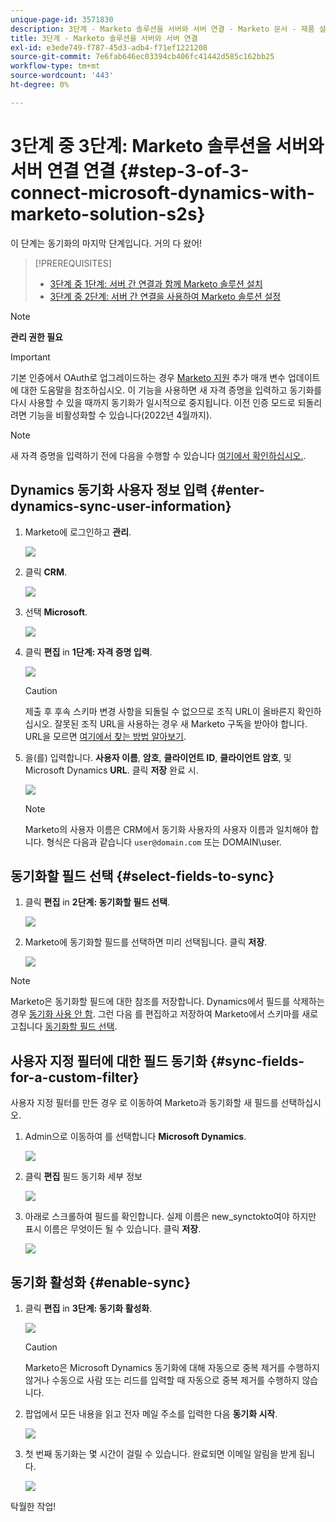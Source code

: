 ```yaml
---
unique-page-id: 3571830
description: 3단계 - Marketo 솔루션을 서버와 서버 연결 - Marketo 문서 - 제품 설명서
title: 3단계 - Marketo 솔루션을 서버와 서버 연결
exl-id: e3ede749-f787-45d3-adb4-f71ef1221208
source-git-commit: 7e6fab646ec03394cb406fc41442d585c162bb25
workflow-type: tm+mt
source-wordcount: '443'
ht-degree: 0%

---
```


# 3단계 중 3단계: Marketo 솔루션을 서버와 서버 연결 연결 {#step-3-of-3-connect-microsoft-dynamics-with-marketo-solution-s2s}

이 단계는 동기화의 마지막 단계입니다. 거의 다 왔어!

>[!PREREQUISITES]
>
>* [3단계 중 1단계: 서버 간 연결과 함께 Marketo 솔루션 설치](/help/marketo/product-docs/crm-sync/microsoft-dynamics-sync/sync-setup/microsoft-dynamics-365-with-s2s-connection/step-1-of-3-install.md)
>* [3단계 중 2단계: 서버 간 연결을 사용하여 Marketo 솔루션 설정](/help/marketo/product-docs/crm-sync/microsoft-dynamics-sync/sync-setup/microsoft-dynamics-365-with-s2s-connection/step-2-of-3-set-up.md)


>[!NOTE]
>
>**관리 권한 필요**

>[!IMPORTANT]
>
>기본 인증에서 OAuth로 업그레이드하는 경우 [Marketo 지원](https://nation.marketo.com/t5/support/ct-p/Support) 추가 매개 변수 업데이트에 대한 도움말을 참조하십시오. 이 기능을 사용하면 새 자격 증명을 입력하고 동기화를 다시 사용할 수 있을 때까지 동기화가 일시적으로 중지됩니다. 이전 인증 모드로 되돌리려면 기능을 비활성화할 수 있습니다(2022년 4월까지).

>[!NOTE]
>
>새 자격 증명을 입력하기 전에 다음을 수행할 수 있습니다 [여기에서 확인하십시오.](/help/marketo/product-docs/crm-sync/microsoft-dynamics-sync/sync-setup/validate-microsoft-dynamics-sync.md).

## Dynamics 동기화 사용자 정보 입력 {#enter-dynamics-sync-user-information}

1. Marketo에 로그인하고 **관리**.

   ![](assets/login-admin.png)

1. 클릭 **CRM**.

   ![](assets/image2015-3-16-9-3a47-3a34.png)

1. 선택 **Microsoft**.

   ![](assets/image2015-3-16-9-3a50-3a6.png)

1. 클릭 **편집** in **1단계: 자격 증명 입력**.

   ![](assets/image2015-3-16-9-3a48-3a43.png)

   >[!CAUTION]
   >
   >제출 후 후속 스키마 변경 사항을 되돌릴 수 없으므로 조직 URL이 올바른지 확인하십시오. 잘못된 조직 URL을 사용하는 경우 새 Marketo 구독을 받아야 합니다. URL을 모르면 [여기에서 찾는 방법 알아보기](/help/marketo/product-docs/crm-sync/microsoft-dynamics-sync/sync-setup/view-the-organization-service-url.md).

1. 을(를) 입력합니다. **사용자 이름**, **암호**, **클라이언트 ID**, **클라이언트 암호**, 및 Microsoft Dynamics **URL**. 클릭 **저장** 완료 시.

   ![](assets/step-3-of-3-connect-s2s-5.png)

   >[!NOTE]
   >
   >Marketo의 사용자 이름은 CRM에서 동기화 사용자의 사용자 이름과 일치해야 합니다. 형식은 다음과 같습니다 `user@domain.com` 또는 DOMAIN\user.

## 동기화할 필드 선택 {#select-fields-to-sync}

1. 클릭 **편집** in **2단계: 동기화할 필드 선택**.

   ![](assets/image2015-3-16-9-3a51-3a28.png)

1. Marketo에 동기화할 필드를 선택하면 미리 선택됩니다. 클릭 **저장**.

   ![](assets/image2016-8-25-15-3a6-3a11.png)

>[!NOTE]
>
>Marketo은 동기화할 필드에 대한 참조를 저장합니다. Dynamics에서 필드를 삭제하는 경우 [동기화 사용 안 함](/help/marketo/product-docs/crm-sync/salesforce-sync/enable-disable-the-salesforce-sync.md). 그런 다음 를 편집하고 저장하여 Marketo에서 스키마를 새로 고칩니다 [동기화할 필드 선택](/help/marketo/product-docs/crm-sync/microsoft-dynamics-sync/microsoft-dynamics-sync-details/microsoft-dynamics-sync-field-sync/editing-fields-to-sync-before-deleting-them-in-dynamics.md).

## 사용자 지정 필터에 대한 필드 동기화 {#sync-fields-for-a-custom-filter}

사용자 지정 필터를 만든 경우 로 이동하여 Marketo과 동기화할 새 필드를 선택하십시오.

1. Admin으로 이동하여 를 선택합니다 **Microsoft Dynamics**.

   ![](assets/image2015-10-9-9-3a50-3a9.png)

1. 클릭 **편집** 필드 동기화 세부 정보

   ![](assets/image2015-10-9-9-3a52-3a23.png)

1. 아래로 스크롤하여 필드를 확인합니다. 실제 이름은 new_synctokto여야 하지만 표시 이름은 무엇이든 될 수 있습니다. 클릭 **저장**.

   ![](assets/image2016-8-25-15-3a7-3a35.png)

## 동기화 활성화 {#enable-sync}

1. 클릭 **편집** in **3단계: 동기화 활성화**.

   ![](assets/image2015-3-16-9-3a52-3a2.png)

   >[!CAUTION]
   >
   >Marketo은 Microsoft Dynamics 동기화에 대해 자동으로 중복 제거를 수행하지 않거나 수동으로 사람 또는 리드를 입력할 때 자동으로 중복 제거를 수행하지 않습니다.

1. 팝업에서 모든 내용을 읽고 전자 메일 주소를 입력한 다음 **동기화 시작**.

   ![](assets/image2015-3-16-9-3a55-3a10.png)

1. 첫 번째 동기화는 몇 시간이 걸릴 수 있습니다. 완료되면 이메일 알림을 받게 됩니다.

   ![](assets/image2015-3-16-9-3a59-3a51.png)

탁월한 작업!
